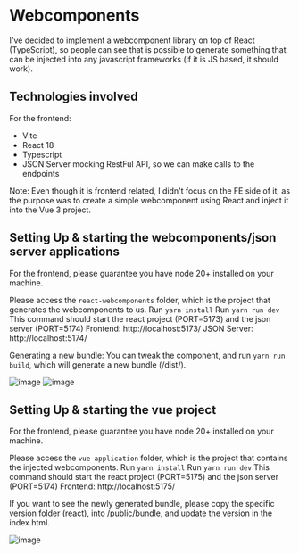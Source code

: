 # Webcomponents

I've decided to implement a webcomponent library on top of React (TypeScript), so people can see that is possible to generate something that can be injected into any javascript frameworks (if it is JS based, it should work).

## Technologies involved

For the frontend:
* Vite
* React 18
* Typescript
* JSON Server mocking RestFul API, so we can make calls to the endpoints

Note: Even though it is frontend related, I didn't focus on the FE side of it, as the purpose was to create a simple webcomponent using React and inject it into the Vue 3 project.

## Setting Up & starting the webcomponents/json server applications

For the frontend, please guarantee you have node 20+ installed on your machine.

Please access the `react-webcomponents` folder, which is the project that generates the webcomponents to us.
Run `yarn install`
Run `yarn run dev`
  This command should start the react project (PORT=5173) and the json server (PORT=5174)
  Frontend: http://localhost:5173/
  JSON Server: http://localhost:5174/

  Generating a new bundle: You can tweak the component, and run `yarn run build`, which will generate a new bundle (/dist/<specific version folder>).

  ![image](https://github.com/user-attachments/assets/fd175d5e-dff7-4aed-a94b-798452519886)
  ![image](https://github.com/user-attachments/assets/e3e99f3d-d848-4793-afd2-18b68f22c0ff)


## Setting Up & starting the vue project

For the frontend, please guarantee you have node 20+ installed on your machine.

Please access the `vue-application` folder, which is the project that contains the injected webcomponents.
Run `yarn install`
Run `yarn run dev`
  This command should start the react project (PORT=5175) and the json server (PORT=5174)
  Frontend: http://localhost:5175/

If you want to see the newly generated bundle, please copy the specific version folder (react), into /public/bundle, and update the version in the index.html. 

![image](https://github.com/user-attachments/assets/da846c08-47b0-48bd-9a20-4b02b37155b6)
